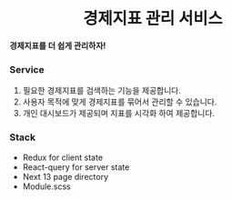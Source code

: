 <h1 align='center'>경제지표 관리 서비스</h1>

**경제지표를 더 쉽게 관리하자!**

### Service

1. 필요한 경제지표를 검색하는 기능을 제공합니다.
2. 사용자 목적에 맞게 경제지표를 묶어서 관리할 수 있습니다.
3. 개인 대시보드가 제공되며 지표를 시각화 하여 제공합니다.

### Stack

- Redux for client state
- React-query for server state
- Next 13 page directory
- Module.scss
